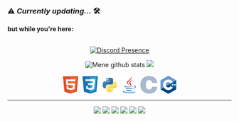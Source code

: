 ### ⚠ *Currently updating...* 🛠
**but while you're here:**
<br><br>

<div align="center">
  
[![Discord Presence](https://lanyard-profile-readme.vercel.app/api/307661022309777409?theme=black&bg=0d1117&animated=true&hideDiscrim=false&borderRadius=30px&idleMessage=Offline)](https://discord.com/users/307661022309777409)

<div align="center">
  <img height="190px" src="https://github-readme-mene1.vercel.app/api?username=Mene1&show_icons=true&count_private=true&hide_border=true&title_color=5bd2f4&icon_color=5bd2f4&text_color=d3dbe3&bg_color=0d1117" alt="Mene github stats" /> 
  <img height="190px" src="https://github-readme-mene1.vercel.app/api/top-langs/?username=Mene1&layout=compact&hide_border=true&title_color=5bd2f4&text_color=d3dbe3&bg_color=0d1117" />
</div>

<div style ="display"><br>
  <img align="center" alt="HTML" height="40" width="40" src="https://raw.githubusercontent.com/devicons/devicon/master/icons/html5/html5-original.svg">
  <img align="center" alt="CSS" height="40" width="40" src="https://raw.githubusercontent.com/devicons/devicon/master/icons/css3/css3-original.svg">
  <img align="center" alt="Python" height="40" width="40" src="https://raw.githubusercontent.com/devicons/devicon/master/icons/python/python-original.svg">
  <img align="center" alt="Java" height="40" width="40" src="https://raw.githubusercontent.com/devicons/devicon/master/icons/java/java-original.svg">
  <img align="center" alt="C" height="40" width="40" src="https://raw.githubusercontent.com/devicons/devicon/master/icons/c/c-original.svg">
  <img align="center" alt="C++" height="40" width="40" src="https://raw.githubusercontent.com/devicons/devicon/master/icons/cplusplus/cplusplus-original.svg">
  <link rel="stylesheet" type='text/css' href="https://cdn.jsdelivr.net/gh/devicons/devicon@latest/devicon.min.css" />
</div>

---

<div align="center">
  <a href="https://instagram.com/menerenato"><img src="https://img.shields.io/badge/Instagram-D62976?style=for-the-badge&logo=instagram&logoColor=white"></a>
  <a href="https://t.me/menerenato"><img src="https://img.shields.io/badge/Telegram-229ED9?style=for-the-badge&logo=telegram&logoColor=white"></a>
  <a href="https://tidal.com/@mene"><img src="https://img.shields.io/badge/Tidal-000000?style=for-the-badge&logo=Tidal&logoColor=white"></a>
  <a href="https://signal.me/#eu/kdzwYd8QMt3EUtVrMQ90L_S1V2cXfcLzQBb7j_XPHM2ALps4j6FIj4D1nY2JoiDh"><img src="https://img.shields.io/badge/Signal-3A76F0?style=for-the-badge&logo=signal&logoColor=white"></a>
  <a href="mailto:RenatoLedo@protonmail.com"><img src="https://img.shields.io/badge/ProtonMail-6d4aff?style=for-the-badge&logo=protonmail&logoColor=white"></a>
  <a href="https://www.linkedin.com/in/menerenato"><img src="https://custom-icon-badges.demolab.com/badge/LinkedIn-0A66C2?style=for-the-badge&logo=linkedin-white&logoColor=fff"></a>  
  </div>
